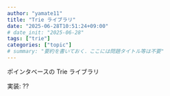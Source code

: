 ```yaml
---
author: "yamate11"
title: "Trie ライブラリ"
date: "2025-06-28T10:51:24+09:00"
# date_init: "2025-06-28"
tags: ["trie"]
categories: ["topic"]
# summary: "要約を書いておく．ここには問題タイトル等は不要" 
---
```


ポインタベースの Trie ライブラリ

実装: ??

